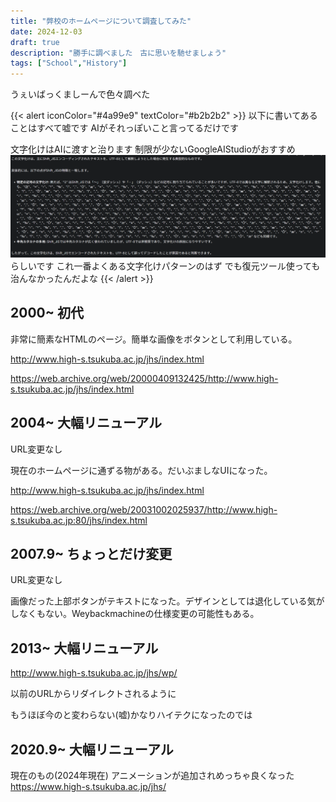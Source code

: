 ```yaml
---
title: "弊校のホームページについて調査してみた"
date: 2024-12-03
draft: true
description: "勝手に調べました　古に思いを馳せましょう"
tags: ["School","History"]
---
```

うぇいばっくましーんで色々調べた

{{< alert iconColor="#4a99e9" textColor="#b2b2b2" >}}
以下に書いてあることはすべて嘘です
AIがそれっぽいこと言ってるだけです

文字化けはAIに渡すと治ります
制限が少ないGoogleAIStudioがおすすめ
![alt text](image.png)
らしいです
これ一番よくある文字化けパターンのはず
でも復元ツール使っても治んなかったんだよな
{{< /alert >}}
## 2000~ 初代
非常に簡素なHTMLのページ。簡単な画像をボタンとして利用している。

http://www.high-s.tsukuba.ac.jp/jhs/index.html

https://web.archive.org/web/20000409132425/http://www.high-s.tsukuba.ac.jp/jhs/index.html

## 2004~ 大幅リニューアル
URL変更なし

現在のホームページに通ずる物がある。だいぶましなUIになった。

http://www.high-s.tsukuba.ac.jp/jhs/index.html

https://web.archive.org/web/20031002025937/http://www.high-s.tsukuba.ac.jp:80/jhs/index.html

## 2007.9~ ちょっとだけ変更
URL変更なし

画像だった上部ボタンがテキストになった。デザインとしては退化している気がしなくもない。Weybackmachineの仕様変更の可能性もある。

## 2013~ 大幅リニューアル
http://www.high-s.tsukuba.ac.jp/jhs/wp/

以前のURLからリダイレクトされるように

もうほぼ今のと変わらない(嘘)かなりハイテクになったのでは

## 2020.9~ 大幅リニューアル
現在のもの(2024年現在)
アニメーションが追加されめっちゃ良くなった
https://www.high-s.tsukuba.ac.jp/jhs/